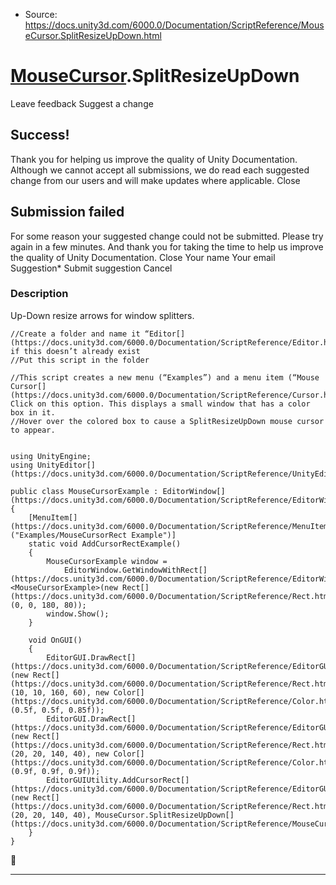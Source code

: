 * Source: https://docs.unity3d.com/6000.0/Documentation/ScriptReference/MouseCursor.SplitResizeUpDown.html

#  [MouseCursor](https://docs.unity3d.com/6000.0/Documentation/ScriptReference/MouseCursor.html).SplitResizeUpDown
Leave feedback
Suggest a change
## Success!
Thank you for helping us improve the quality of Unity Documentation. Although we cannot accept all submissions, we do read each suggested change from our users and will make updates where applicable.
Close
## Submission failed
For some reason your suggested change could not be submitted. Please <a>try again</a> in a few minutes. And thank you for taking the time to help us improve the quality of Unity Documentation.
Close
Your name Your email Suggestion* Submit suggestion
Cancel
### Description
Up-Down resize arrows for window splitters.
```
//Create a folder and name it “Editor[](https://docs.unity3d.com/6000.0/Documentation/ScriptReference/Editor.html)” if this doesn’t already exist
//Put this script in the folder  
  
//This script creates a new menu (“Examples”) and a menu item (“Mouse Cursor[](https://docs.unity3d.com/6000.0/Documentation/ScriptReference/Cursor.html)”). Click on this option. This displays a small window that has a color box in it.
//Hover over the colored box to cause a SplitResizeUpDown mouse cursor to appear.  
  

using UnityEngine;
using UnityEditor[](https://docs.unity3d.com/6000.0/Documentation/ScriptReference/UnityEditor.html);  
  
public class MouseCursorExample : EditorWindow[](https://docs.unity3d.com/6000.0/Documentation/ScriptReference/EditorWindow.html)
{
    [MenuItem[](https://docs.unity3d.com/6000.0/Documentation/ScriptReference/MenuItem.html)("Examples/MouseCursorRect Example")]
    static void AddCursorRectExample()
    {
        MouseCursorExample window =
            EditorWindow.GetWindowWithRect[](https://docs.unity3d.com/6000.0/Documentation/ScriptReference/EditorWindow.GetWindowWithRect.html)<MouseCursorExample>(new Rect[](https://docs.unity3d.com/6000.0/Documentation/ScriptReference/Rect.html)(0, 0, 180, 80));
        window.Show();
    }  
  
    void OnGUI()
    {
        EditorGUI.DrawRect[](https://docs.unity3d.com/6000.0/Documentation/ScriptReference/EditorGUI.DrawRect.html)(new Rect[](https://docs.unity3d.com/6000.0/Documentation/ScriptReference/Rect.html)(10, 10, 160, 60), new Color[](https://docs.unity3d.com/6000.0/Documentation/ScriptReference/Color.html)(0.5f, 0.5f, 0.85f));
        EditorGUI.DrawRect[](https://docs.unity3d.com/6000.0/Documentation/ScriptReference/EditorGUI.DrawRect.html)(new Rect[](https://docs.unity3d.com/6000.0/Documentation/ScriptReference/Rect.html)(20, 20, 140, 40), new Color[](https://docs.unity3d.com/6000.0/Documentation/ScriptReference/Color.html)(0.9f, 0.9f, 0.9f));
        EditorGUIUtility.AddCursorRect[](https://docs.unity3d.com/6000.0/Documentation/ScriptReference/EditorGUIUtility.AddCursorRect.html)(new Rect[](https://docs.unity3d.com/6000.0/Documentation/ScriptReference/Rect.html)(20, 20, 140, 40), MouseCursor.SplitResizeUpDown[](https://docs.unity3d.com/6000.0/Documentation/ScriptReference/MouseCursor.SplitResizeUpDown.html));
    }
}

```

* * *
